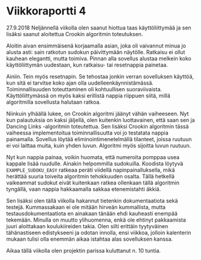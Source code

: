 # Viikkoraportti 4

27.9.2018
Neljännellä viikolla olen saanut hiottua taas käyttöliittymää ja sen lisäksi saanut aloitettua Crookin algoritmin toteutuksen.

Aloitin aivan ensimmäisenä korjaamalla asian, joka oli vaivannut minua jo alusta asti: sain ratkotun sudokun päivittymään näytölle. Ratkaisu ei ollut kauhean elegantti, mutta toimiva. Pinnan alla sovellus alustaa melkein koko käyttöliittymän uudestaan, kun ratkaisu- tai resetnappia painetaa.

Ainiin. Tein myös resetnapin. Se tehostaa jonkin verran sovelluksen käyttöä, kun sitä ei tarvitse koko ajan olla uudelleenkäynnistämässä. Toiminnallisuuden toteuttaminen oli kohtuullisen suoraviivaista. Käyttöliittymässä on myös kaksi erillistä nappia riippuen siitä, millä algoritmilla sovellusta halutaan ratkoa.

Niinkuin ylhäällä lukee, on Crookin algoritmi jäänyt vähän vaiheeseen. Nyt kun palautuksia on kaksi jäljellä, olen kuitenkin luottavainen, että saan sen ja Dancing Links -algoritmin toteutettua. Sen lisäksi Crookin algoritmin tässä vaiheessa implementoitua toiminnallisuutta voi jo testatata nappia painamalla. Sovellus löytää eliminointimenetelmällä tilanteet, joissa ruutuun ei voi laittaa muita, kuin yhden luvun. Algoritmi myös sijoitta luvun ruutuun.

Nyt kun nappia painaa, voikin huomata, että numeroita pomppaa usea kappale lisää ruudulle. Ainakin helpommilla sudokuilla. Koodista löytyvä `EXAMPLE_SUDOKU_EASY` ratkeaa peräti viidellä napinpainalluksella, mikä herättää suuria toiveita algoritmin tehokkuuden osalta. Tällä hetkellä vaikeammat sudokut eivät kuitenkaan ratkea ollenkaan tällä algoritmin tyngällä, vaan nappia hakkaamalla sakkaa etenemistahti äkkiä.

Sen lisäksi olen tällä viikolla hakannut tietenkin dokumentaatiota sekä testejä. Kummassakaan ei ole mitään hirveän kummallista, mutta testausdokumentaatiota en ainakaan tänään ehdi kauheasti enempää tekemään. Minulla on muutto ylihuomenna, enkä ole ehtinyt pakkaamista juuri aloittakaan koulukiireiden takia. Olen silti erittäin tyytyväinen tähänastiseen edistykseeni ja odotan innolla, ensi viikkoa, jolloin kalenterin mukaan tulisi olla enemmän aikaa istahtaa alas sovelluksen kanssa.

Aikaa tällä viikolla olen projektin parissa kuluttanut n. 10 tuntia. 
